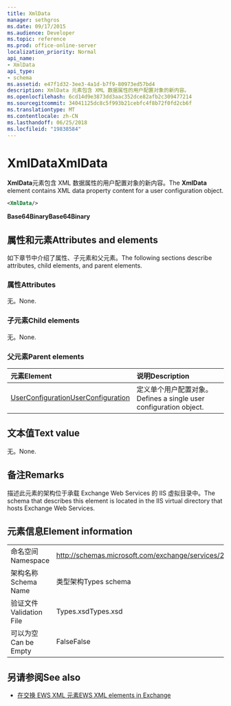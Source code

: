 ```yaml
---
title: XmlData
manager: sethgros
ms.date: 09/17/2015
ms.audience: Developer
ms.topic: reference
ms.prod: office-online-server
localization_priority: Normal
api_name:
- XmlData
api_type:
- schema
ms.assetid: e47f1d32-3ee3-4a1d-b7f9-80973ed57bd4
description: XmlData 元素包含 XML 数据属性的用户配置对象的新内容。
ms.openlocfilehash: 6cd14d9e3873dd3aac352dce82afb2c309477214
ms.sourcegitcommit: 34041125dc8c5f993b21cebfc4f8b72f0fd2cb6f
ms.translationtype: MT
ms.contentlocale: zh-CN
ms.lasthandoff: 06/25/2018
ms.locfileid: "19838584"
---
```

# <a name="xmldata"></a><span data-ttu-id="6e676-103">XmlData</span><span class="sxs-lookup"><span data-stu-id="6e676-103">XmlData</span></span>

<span data-ttu-id="6e676-104">**XmlData**元素包含 XML 数据属性的用户配置对象的新内容。</span><span class="sxs-lookup"><span data-stu-id="6e676-104">The **XmlData** element contains XML data property content for a user configuration object.</span></span> 
  
```XML
<XmlData/>
```

<span data-ttu-id="6e676-105">**Base64Binary**</span><span class="sxs-lookup"><span data-stu-id="6e676-105">**Base64Binary**</span></span>

## <a name="attributes-and-elements"></a><span data-ttu-id="6e676-106">属性和元素</span><span class="sxs-lookup"><span data-stu-id="6e676-106">Attributes and elements</span></span>

<span data-ttu-id="6e676-107">如下章节中介绍了属性、子元素和父元素。</span><span class="sxs-lookup"><span data-stu-id="6e676-107">The following sections describe attributes, child elements, and parent elements.</span></span>
  
### <a name="attributes"></a><span data-ttu-id="6e676-108">属性</span><span class="sxs-lookup"><span data-stu-id="6e676-108">Attributes</span></span>

<span data-ttu-id="6e676-109">无。</span><span class="sxs-lookup"><span data-stu-id="6e676-109">None.</span></span>
  
### <a name="child-elements"></a><span data-ttu-id="6e676-110">子元素</span><span class="sxs-lookup"><span data-stu-id="6e676-110">Child elements</span></span>

<span data-ttu-id="6e676-111">无。</span><span class="sxs-lookup"><span data-stu-id="6e676-111">None.</span></span>
  
### <a name="parent-elements"></a><span data-ttu-id="6e676-112">父元素</span><span class="sxs-lookup"><span data-stu-id="6e676-112">Parent elements</span></span>

|<span data-ttu-id="6e676-113">**元素**</span><span class="sxs-lookup"><span data-stu-id="6e676-113">**Element**</span></span>|<span data-ttu-id="6e676-114">**说明**</span><span class="sxs-lookup"><span data-stu-id="6e676-114">**Description**</span></span>|
|:-----|:-----|
|[<span data-ttu-id="6e676-115">UserConfiguration</span><span class="sxs-lookup"><span data-stu-id="6e676-115">UserConfiguration</span></span>](userconfiguration.md) <br/> |<span data-ttu-id="6e676-116">定义单个用户配置对象。</span><span class="sxs-lookup"><span data-stu-id="6e676-116">Defines a single user configuration object.</span></span>  <br/> |
   
## <a name="text-value"></a><span data-ttu-id="6e676-117">文本值</span><span class="sxs-lookup"><span data-stu-id="6e676-117">Text value</span></span>

<span data-ttu-id="6e676-118">无。</span><span class="sxs-lookup"><span data-stu-id="6e676-118">None.</span></span>
  
## <a name="remarks"></a><span data-ttu-id="6e676-119">备注</span><span class="sxs-lookup"><span data-stu-id="6e676-119">Remarks</span></span>

<span data-ttu-id="6e676-120">描述此元素的架构位于承载 Exchange Web Services 的 IIS 虚拟目录中。</span><span class="sxs-lookup"><span data-stu-id="6e676-120">The schema that describes this element is located in the IIS virtual directory that hosts Exchange Web Services.</span></span>
  
## <a name="element-information"></a><span data-ttu-id="6e676-121">元素信息</span><span class="sxs-lookup"><span data-stu-id="6e676-121">Element information</span></span>

|||
|:-----|:-----|
|<span data-ttu-id="6e676-122">命名空间</span><span class="sxs-lookup"><span data-stu-id="6e676-122">Namespace</span></span>  <br/> |http://schemas.microsoft.com/exchange/services/2006/types  <br/> |
|<span data-ttu-id="6e676-123">架构名称</span><span class="sxs-lookup"><span data-stu-id="6e676-123">Schema Name</span></span>  <br/> |<span data-ttu-id="6e676-124">类型架构</span><span class="sxs-lookup"><span data-stu-id="6e676-124">Types schema</span></span>  <br/> |
|<span data-ttu-id="6e676-125">验证文件</span><span class="sxs-lookup"><span data-stu-id="6e676-125">Validation File</span></span>  <br/> |<span data-ttu-id="6e676-126">Types.xsd</span><span class="sxs-lookup"><span data-stu-id="6e676-126">Types.xsd</span></span>  <br/> |
|<span data-ttu-id="6e676-127">可以为空</span><span class="sxs-lookup"><span data-stu-id="6e676-127">Can be Empty</span></span>  <br/> |<span data-ttu-id="6e676-128">False</span><span class="sxs-lookup"><span data-stu-id="6e676-128">False</span></span>  <br/> |
   
## <a name="see-also"></a><span data-ttu-id="6e676-129">另请参阅</span><span class="sxs-lookup"><span data-stu-id="6e676-129">See also</span></span>

- [<span data-ttu-id="6e676-130">在交换 EWS XML 元素</span><span class="sxs-lookup"><span data-stu-id="6e676-130">EWS XML elements in Exchange</span></span>](ews-xml-elements-in-exchange.md)

